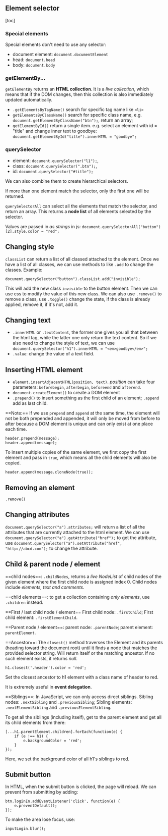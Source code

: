 ## Element selector

[toc]

### Special elements

Special elements don't need to use any selector:

- document element: `document.documentElement`
- head: `document.head`
- body: `document.body`

### getElementBy...

`getElementBy` returns an **HTML collection**. It is a *live collection*, which means that if the DOM changes, then this collection is also immediately updated automatically.

- `.getElementsByTagName()` search for specific tag name like `<li>`
- `getElementsByClassName()` search for specific class name, e.g. `document.getElementByClassName("btn");`, return an array;
- `getElementById()` return a single item. e.g. select an element with id = "title" and change inner text to goodbye: `document.getElementById("title").innerHTML = "goodbye";`

### querySelector

- element:  `document.querySelector("l1");`, 
- class: `document.querySelector(".btn");`,
- id: `document.querySelector("#title");`

We can also combine them to create hierarchical selectors.

If more than one element match the selector, only the first one will be returned.

`querySelectorAll` can select all the elements that match the selector, and return an array. This returns a **node list** of all elements selexted by the selector.

Values are passed in *as strings* in js: `document.querySelectorAll("button")[2].style.color = "red";`


## Changing style

`classList` can return a list of all classed attached to the element. Once we have a list of all classes, we can use methods to like `.add` to change the classes.
Example:
```
document.querySelector("button").classList.add("invisible");
```
This will add the new class `invisible` to the button element. Then we can use css to modify the value of this new class. We can also use `.remove()` to remove a class, use `.toggle()` change the state, if the class is already applied, remove it, if it's not, add it.

## Changing text

- `.innerHTML` or `.textContent`, the former one gives you all that between the html tag, while the latter one only return the text content. So if we also need to change the style of text, we can use `document.querySelector("h1").innerHTML = "<em>goodbye</em>";`
- `.value`: change the value of a text field.

## Inserting HTML element

- `element.insertAdjacentHTML(position, text)`. *position* can take four parameters: `beforebegin`, `afterbegin`, `beforeend` and `afterend`.
- `document.createElement()` to create a DOM element
- `.prepend()` to insert something as the first child of an element; `.append` add as last child.

==Note:==
If we use `prepend` and `append` at the same time, the element will not be both prepended and appended, it will only be moved from before to after because a DOM element is unique and can only exist at one place each time. 
```
header.prepend(message);
header.append(message);
```

To insert multiple copies of the same element, we first copy the first element and pass in `true`, which means all the child elements will also be copied. 

```
header.append(message.cloneNode(true));
```

## Removing an element

`.remove()`

## Changing attributes

`document.querySelector("a").attributes;` will return a list of all the attributes that are currently attached to the html element. We can use `document.querySelector("a").getAttribute("href");` to get the attribute, use `document.querySelector("a").setAttribute("href", "http://abcd.com");` to change the attribute.

## Child & parent node / element

 ==child nodes==: `.childNodes`, returns a *live NodeList* of child nodes of the given element where the first child node is assigned index 0. Child nodes include *elements, text and comments*.

==child elements==: to get a collection containing *only elements*, use `.children` instead.

==First / last child node / element==
First child node: `.firstChild`;
First child element: `.firstElementChild`.

==Parent node / element==:
parent node: `.parentNode`;
parent element: `parentElement`.

==Ancestor==:
The `closest()` method traverses the Element and its parents (heading toward the document root) until it finds a node that matches the provided selector string. Will return itself or the matching ancestor. If no such element exists, it returns *null*.
```
h1.closest('.header').color = 'red';
```
Set the closest ancestor to h1 element with a class name of header to red.

It is extremely useful in **event delegation**.

==Siblings==:
In JavaScript, we can only access direct siblings.
Sibling nodes: `.nextSibling` and `.previousSibling`;
Sibling elements: `.nextElementSibling` and `.previousElementSibling`.

To get all the siblings (including itself), get to the parent element and get all its child elements from there:
```
[...h1.parentElement.children].forEach(function(e) {
	if (e !== h1) {
		e.backgroundColor = 'red';
	}
});
```
Here, we set the background color of all h1's siblings to red.

## Submit button

In HTML, when the submit button is clicked, the page will reload. We can prevent from submitting by adding:
```
btn.loginIn.addEventListener('click', function(e) {
	e.preventDefault();
});
```

To make the area lose focus, use:
```
inputLogin.blur();
```
